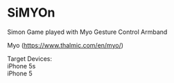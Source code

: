# SiMYOn
Simon Game played with Myo Gesture Control Armband

Myo (https://www.thalmic.com/en/myo/)

Target Devices:
<br>
iPhone 5s
<br>
iPhone 5
